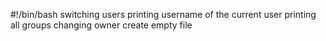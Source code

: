 #!/bin/bash
switching users
printing username of the current user
printing all groups
changing owner
create empty file
